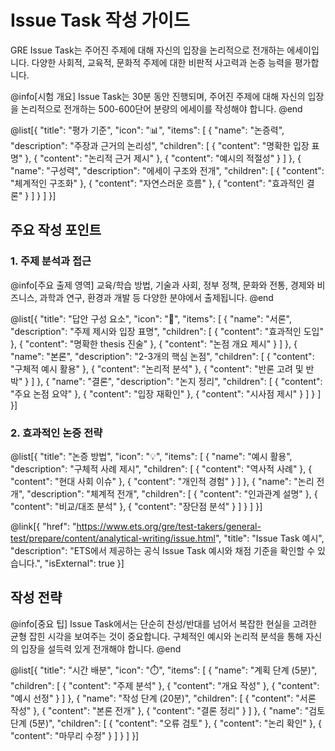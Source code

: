 # Issue Task 작성 가이드

GRE Issue Task는 주어진 주제에 대해 자신의 입장을 논리적으로 전개하는 에세이입니다. 다양한 사회적, 교육적, 문화적 주제에 대한 비판적 사고력과 논증 능력을 평가합니다.

@info[시험 개요]
Issue Task는 30분 동안 진행되며, 주어진 주제에 대해 자신의 입장을 논리적으로 전개하는 500-600단어 분량의 에세이를 작성해야 합니다.
@end

@list[{
  "title": "평가 기준",
  "icon": "📊",
  "items": [
    {
      "name": "논증력",
      "description": "주장과 근거의 논리성",
      "children": [
        {
          "content": "명확한 입장 표명"
        },
        {
          "content": "논리적 근거 제시"
        },
        {
          "content": "예시의 적절성"
        }
      ]
    },
    {
      "name": "구성력",
      "description": "에세이 구조와 전개",
      "children": [
        {
          "content": "체계적인 구조화"
        },
        {
          "content": "자연스러운 흐름"
        },
        {
          "content": "효과적인 결론"
        }
      ]
    }
  ]
}]

## 주요 작성 포인트

### 1. 주제 분석과 접근

@info[주요 출제 영역]
교육/학습 방법, 기술과 사회, 정부 정책, 문화와 전통, 경제와 비즈니스, 과학과 연구, 환경과 개발 등 다양한 분야에서 출제됩니다.
@end

@list[{
  "title": "답안 구성 요소",
  "icon": "📝",
  "items": [
    {
      "name": "서론",
      "description": "주제 제시와 입장 표명",
      "children": [
        {
          "content": "효과적인 도입"
        },
        {
          "content": "명확한 thesis 진술"
        },
        {
          "content": "논점 개요 제시"
        }
      ]
    },
    {
      "name": "본론",
      "description": "2-3개의 핵심 논점",
      "children": [
        {
          "content": "구체적 예시 활용"
        },
        {
          "content": "논리적 분석"
        },
        {
          "content": "반론 고려 및 반박"
        }
      ]
    },
    {
      "name": "결론",
      "description": "논지 정리",
      "children": [
        {
          "content": "주요 논점 요약"
        },
        {
          "content": "입장 재확인"
        },
        {
          "content": "시사점 제시"
        }
      ]
    }
  ]
}]

### 2. 효과적인 논증 전략

@list[{
  "title": "논증 방법",
  "icon": "💡",
  "items": [
    {
      "name": "예시 활용",
      "description": "구체적 사례 제시",
      "children": [
        {
          "content": "역사적 사례"
        },
        {
          "content": "현대 사회 이슈"
        },
        {
          "content": "개인적 경험"
        }
      ]
    },
    {
      "name": "논리 전개",
      "description": "체계적 전개",
      "children": [
        {
          "content": "인과관계 설명"
        },
        {
          "content": "비교/대조 분석"
        },
        {
          "content": "장단점 분석"
        }
      ]
    }
  ]
}]

@link[{ "href": "https://www.ets.org/gre/test-takers/general-test/prepare/content/analytical-writing/issue.html", "title": "Issue Task 예시", "description": "ETS에서 제공하는 공식 Issue Task 예시와 채점 기준을 확인할 수 있습니다.", "isExternal": true }]

## 작성 전략

@info[중요 팁]
Issue Task에서는 단순히 찬성/반대를 넘어서 복잡한 현실을 고려한 균형 잡힌 시각을 보여주는 것이 중요합니다. 구체적인 예시와 논리적 분석을 통해 자신의 입장을 설득력 있게 전개해야 합니다.
@end

@list[{
  "title": "시간 배분",
  "icon": "⏱️",
  "items": [
    {
      "name": "계획 단계 (5분)",
      "children": [
        {
          "content": "주제 분석"
        },
        {
          "content": "개요 작성"
        },
        {
          "content": "예시 선정"
        }
      ]
    },
    {
      "name": "작성 단계 (20분)",
      "children": [
        {
          "content": "서론 작성"
        },
        {
          "content": "본론 전개"
        },
        {
          "content": "결론 정리"
        }
      ]
    },
    {
      "name": "검토 단계 (5분)",
      "children": [
        {
          "content": "오류 검토"
        },
        {
          "content": "논리 확인"
        },
        {
          "content": "마무리 수정"
        }
      ]
    }
  ]
}] 